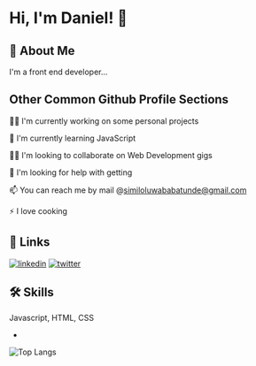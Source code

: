 # Hi, I'm Daniel! 👋


## 🚀 About Me
I'm a front end developer...


## Other Common Github Profile Sections
👩‍💻 I'm currently working on some personal projects

🧠 I'm currently learning JavaScript

👯‍♀️ I'm looking to collaborate on Web Development gigs

🤔 I'm looking for help with getting

📫 You can reach me by mail @similoluwababatunde@gmail.com

⚡️ I love cooking


## 🔗 Links
[![linkedin](https://img.shields.io/badge/linkedin-0A66C2?style=for-the-badge&logo=linkedin&logoColor=white)](https://www.linkedin.com/in/babatunde-daniel-76786b229/)
[![twitter](https://img.shields.io/badge/twitter-1DA1F2?style=for-the-badge&logo=twitter&logoColor=white)](https://twitter.com/Dannie_Babz)


## 🛠 Skills
Javascript, HTML, CSS


<!---
DannieBabz/DannieBabz is a ✨ special ✨ repository because its `README.md` (this file) appears on your GitHub profile.
You can click the Preview link to take a look at your changes.
--->
-
![Top Langs](https://github-readme-stats.vercel.app/api/top-langs/?username=DannieBabz&theme=radical)

